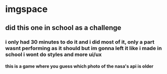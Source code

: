 # imgspace
## did this one in school as a challenge

### i only had 30 minutes to do it and i did most of it, only a part wasnt performing as it should but im gonna left it like i made in school i wont do styles and more ui/ux

#### this is a game where you guess which photo of the nasa's api is older
